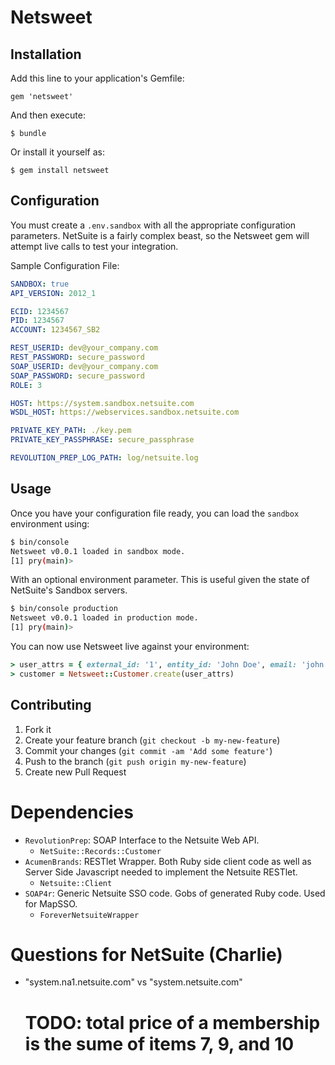 # Netsweet

## Installation

Add this line to your application's Gemfile:

    gem 'netsweet'

And then execute:

    $ bundle

Or install it yourself as:

    $ gem install netsweet

## Configuration

You must create a `.env.sandbox` with all the appropriate configuration parameters. NetSuite is a fairly complex beast, so the Netsweet gem will attempt live calls to test your integration.

Sample Configuration File:

```yaml
SANDBOX: true
API_VERSION: 2012_1

ECID: 1234567
PID: 1234567
ACCOUNT: 1234567_SB2

REST_USERID: dev@your_company.com
REST_PASSWORD: secure_password
SOAP_USERID: dev@your_company.com
SOAP_PASSWORD: secure_password
ROLE: 3

HOST: https://system.sandbox.netsuite.com
WSDL_HOST: https://webservices.sandbox.netsuite.com

PRIVATE_KEY_PATH: ./key.pem
PRIVATE_KEY_PASSPHRASE: secure_passphrase

REVOLUTION_PREP_LOG_PATH: log/netsuite.log
```

## Usage

Once you have your configuration file ready, you can load the `sandbox` environment using:

```bash
$ bin/console
Netsweet v0.0.1 loaded in sandbox mode.
[1] pry(main)>
```

With an optional environment parameter. This is useful given the state of NetSuite's Sandbox servers.

```bash
$ bin/console production
Netsweet v0.0.1 loaded in production mode.
[1] pry(main)>
```

You can now use Netsweet live against your environment:

```ruby
> user_attrs = { external_id: '1', entity_id: 'John Doe', email: 'john.doe@example.com', first_name: 'John', last_name: 'Doe', is_person: true }
> customer = Netsweet::Customer.create(user_attrs)
```

## Contributing

1. Fork it
2. Create your feature branch (`git checkout -b my-new-feature`)
3. Commit your changes (`git commit -am 'Add some feature'`)
4. Push to the branch (`git push origin my-new-feature`)
5. Create new Pull Request


# Dependencies

* `RevolutionPrep`: SOAP Interface to the Netsuite Web API.
    * `NetSuite::Records::Customer`
* `AcumenBrands`: RESTlet Wrapper. Both Ruby side client code as well as Server Side Javascript needed to implement the Netsuite RESTlet.
    * `Netsuite::Client`
* `SOAP4r`: Generic Netsuite SSO code. Gobs of generated Ruby code. Used for MapSSO.
    * `ForeverNetsuiteWrapper`

# Questions for NetSuite (Charlie)

* "system.na1.netsuite.com" vs "system.netsuite.com"
    # TODO: total price of a membership is the sume of items 7, 9, and 10


